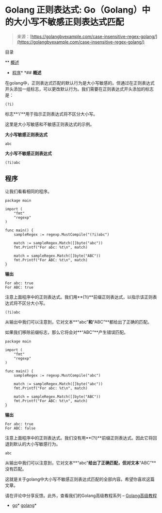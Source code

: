 <!--yml

类别: 未分类

日期: 2024-10-13 06:37:12

-->

# Golang 正则表达式: Go（Golang）中的大小写不敏感正则表达式匹配

> 来源：[https://golangbyexample.com/case-insensitive-regex-golang/](https://golangbyexample.com/case-insensitive-regex-golang/)

目录

**   [概述](#Overview "Overview")

+   [程序](#Program "Program")*  *## **概述**

在golang中，正则表达式匹配的默认行为是大小写敏感的。但通过在正则表达式开头添加一组标志，可以更改默认行为。我们需要在正则表达式开头添加的标志是：

```
(?i)
```

标志**‘i’**用于指示正则表达式将不区分大小写。

这里是大小写敏感和不敏感正则表达式的示例。

**大小写敏感正则表达式**

```
abc
```

**大小写不敏感正则表达式**

```
(?i)abc
```

## **程序**

让我们看看相同的程序。

```
package main

import (
	"fmt"
	"regexp"
)

func main() {
	sampleRegex := regexp.MustCompile("(?i)abc")

	match := sampleRegex.Match([]byte("abc"))
	fmt.Printf("For abc: %t\n", match)

	match = sampleRegex.Match([]byte("ABC"))
	fmt.Printf("For ABC: %t\n", match)
}
```

**输出**

```
For abc: true
For ABC: true
```

注意上面程序中的正则表达式。我们用**(?i)**前缀正则表达式，以指示该正则表达式将不区分大小写。

```
(?i)abc
```

从输出中我们可以注意到，它对文本**“abc”**和**“ABC”**都给出了正确的匹配。

如果我们移除前缀标志，那么它将会对**“ABC”**产生错误匹配。

```
package main

import (
	"fmt"
	"regexp"
)

func main() {
	sampleRegex := regexp.MustCompile("abc")

	match := sampleRegex.Match([]byte("abc"))
	fmt.Printf("For abc: %t\n", match)

	match = sampleRegex.Match([]byte("ABC"))
	fmt.Printf("For ABC: %t\n", match)
}
```

**输出**

```
For abc: true
For ABC: false
```

注意上面程序中的正则表达式。我们没有用**(?i)**前缀正则表达式。因此它将回退到默认的大小写敏感行为。

```
abc
```

从输出中我们可以注意到，它对文本**“abc”**给出了正确匹配，但对文本**“ABC”**没有匹配。

这就是关于golang中大小写不敏感正则表达式匹配的全部内容。希望你喜欢这篇文章。

请在评论中分享反馈。此外，查看我们的Golang高级教程系列 – [Golang高级教程](https://golangbyexample.com/golang-comprehensive-tutorial/)

+   [go](https://golangbyexample.com/tag/go/)*   [golang](https://golangbyexample.com/tag/golang/)*
